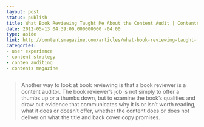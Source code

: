 ```yaml
---
layout: post
status: publish
title: What Book Reviewing Taught Me About the Content Audit | Contents Magazine
date: 2012-05-13 04:39:00.000000000 -04:00
type: aside
link: http://contentsmagazine.com/articles/what-book-reviewing-taught-me-about-the-content-audit/
categories:
- user experience
- content strategy
- conten auditing
- contents magazine
---
```

> Another way to look at book reviewing is that a book reviewer is a content auditor. The book reviewer&rsquo;s job is not simply to offer a thumbs up or a thumbs down, but to examine the book&rsquo;s qualities and draw out evidence that communicates why it is or isn&rsquo;t worth reading, what it does or doesn&rsquo;t offer, whether the content does or does not deliver on what the title and back cover copy promises.